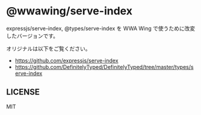 # @wwawing/serve-index

expressjs/serve-index, @types/serve-index を WWA Wing で使うために改変したバージョンです。

オリジナルは以下をご覧ください。
- https://github.com/expressjs/serve-index
- https://github.com/DefinitelyTyped/DefinitelyTyped/tree/master/types/serve-index

## LICENSE 

MIT
